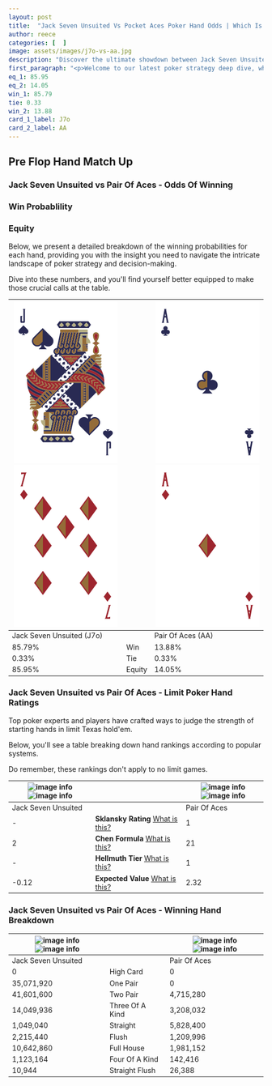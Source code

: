 ```yaml
---
layout: post
title:  "Jack Seven Unsuited Vs Pocket Aces Poker Hand Odds | Which Is The Better Hand In Poker? A Complete Guide"
author: reece
categories: [  ]
image: assets/images/j7o-vs-aa.jpg
description: "Discover the ultimate showdown between Jack Seven Unsuited and Pair Of Aces in poker! Uncover the odds, strategies, and scenarios where one hand triumphs over the other. Get ready to up your poker game with this thrilling analysis."
first_paragraph: "<p>Welcome to our latest poker strategy deep dive, where we're pitting two distinct hands against each other in a high-stakes showdown: Jack Seven Unsuited vs Pair Of Aces.</p><p>In the dynamic world of poker, every decision counts, and knowing which hand holds the upper hand is key to your success at the table.</p><p>In this article, we'll dissect these two hands, explore the scenarios where one dominates the other, and equip you with the knowledge to make strategic choices that can tip the odds in your favor.</p><p>Get ready to unravel the intriguing dynamics of these poker hands and elevate your game to new heights.</p>"
eq_1: 85.95
eq_2: 14.05
win_1: 85.79
tie: 0.33
win_2: 13.88
card_1_label: J7o
card_2_label: AA
---
```




[comment]: # (sp0)

## Pre Flop Hand Match Up

<div class="table hand-ratings" markdown="1"> 



### Jack Seven Unsuited vs Pair Of Aces - Odds Of Winning


  
<div class="row graphs"> 
<div class="col-lg-6">
    <h3>Win Probablility</h3>
    <canvas id="WinChart"></canvas>
</div>
<div class="col-lg-6">
    <h3>Equity</h3>
    <canvas id="EquityChart"></canvas>
</div>
</div>

  Below, we present a detailed breakdown of the winning probabilities for each hand, providing you with the insight you need to navigate the intricate landscape of poker strategy and decision-making. 

Dive into these numbers, and you'll find yourself better equipped to make those crucial calls at the table.


    
| ![image info](assets/images/hand1/j.png) ![image info](assets/images/hand1/7o.png) |  | ![image info](assets/images/hand2/a.png) ![image info](assets/images/hand2/ao.png) |
| -------- | -------- | -------- |
| Jack Seven Unsuited (J7o) |  | Pair Of Aces (AA) |
| 85.79% | Win | 13.88% |
| 0.33% | Tie | 0.33% |
| 85.95% | Equity | 14.05% |




[comment]: # (sp1)



### Jack Seven Unsuited vs Pair Of Aces - Limit Poker Hand Ratings

Top poker experts and players have crafted ways to judge the strength of starting hands in limit Texas hold'em. 

Below, you'll see a table breaking down hand rankings according to popular systems. 

Do remember, these rankings don't apply to no limit games.


    
| ![image info](https://www.riverpairs.com/assets/images/hand1/j.png) ![image info](https://www.riverpairs.com/assets/images/hand1/7o.png) |  | ![image info](https://www.riverpairs.com/assets/images/hand2/a.png) ![image info](https://www.riverpairs.com/assets/images/hand2/ao.png) |
| -------- | -------- | -------- |
| Jack Seven Unsuited |  | Pair Of Aces |
| - | **Sklansky Rating** [What is this?](/sklansky-rating-explained) | 1 |
| 2 | **Chen Formula** [What is this?](/chen-formula-explained) | 21 |
| - | **Hellmuth Tier** [What is this?](/Hellmuth-tier-explained) | 1 |
| -0.12 | **Expected Value** [What is this?](/expected-value-explained) | 2.32 |




[comment]: # (sp2)



### Jack Seven Unsuited vs Pair Of Aces - Winning Hand Breakdown


    
| ![image info](https://www.riverpairs.com/assets/images/hand1/j.png) ![image info](https://www.riverpairs.com/assets/images/hand1/7o.png) |  | ![image info](https://www.riverpairs.com/assets/images/hand2/a.png) ![image info](https://www.riverpairs.com/assets/images/hand2/ao.png) |
| -------- | -------- | -------- |
| Jack Seven Unsuited |  | Pair Of Aces |
| 0 | High Card | 0 |
| 35,071,920 | One Pair | 0 |
| 41,601,600 | Two Pair | 4,715,280 |
| 14,049,936 | Three Of A Kind | 3,208,032 |
| 1,049,040 | Straight | 5,828,400 |
| 2,215,440 | Flush | 1,209,996 |
| 10,642,860 | Full House | 1,981,152 |
| 1,123,164 | Four Of A Kind | 142,416 |
| 10,944 | Straight Flush | 26,388 |




[comment]: # (sp3)



</div>

[comment]: # (sp4)



[comment]: # (sp5)

